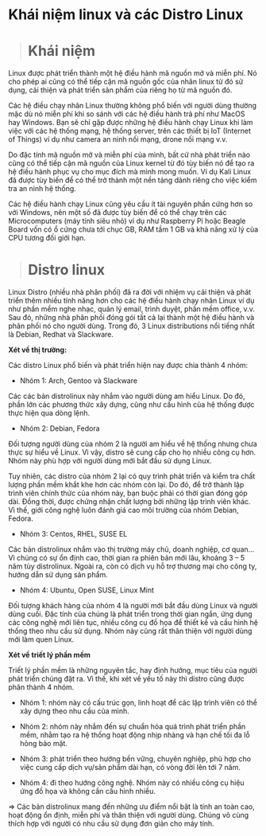# Khái niệm linux và các Distro Linux
> # Khái niệm
> 
Linux được phát triển thành một hệ điều hành mã nguồn mở và miễn phí. Nó cho phép ai cũng có thể tiếp cận mã nguồn gốc của nhân linux từ đó sử dụng, cải thiện và phát triển sản phẩm của riêng họ từ mã nguồn đó.  

Các hệ điều chạy nhân Linux thường không phổ biến với người dùng thường mặc dù nó miễn phí khi so sánh với các hệ điều hành trả phí như MacOS hay Windows. Bạn sẽ chỉ gặp được những hệ điều hành chạy Linux khi làm việc với các hệ thống mạng, hệ thống server, trên các thiết bị IoT (Internet of Things) ví dụ như camera an ninh nối mạng, drone nối mạng v.v.  

Do đặc tính mã nguồn mở và miễn phí của mình, bất cứ nhà phát triển nào cũng có thể tiếp cận mã nguồn của Linux kernel từ đó tùy biến nó để tạo ra hệ điều hành phục vụ cho mục đích mà mình mong muốn. Ví dụ Kali Linux đã được tùy biến để có thể trở thành một nền tảng dành riêng cho việc kiểm tra an ninh hệ thống.  

Các hệ điều hành chạy Linux cũng yêu cầu ít tài nguyên phần cứng hơn so với Windows, nên một số đã được tùy biến để có thể chạy trên các Microcomputers (máy tính siêu nhỏ) ví dụ như Raspberry Pi hoặc Beagle Board vốn có ổ cứng chưa tới chục GB, RAM tầm 1 GB và khả năng xử lý của CPU tương đối giới hạn.  
> # Distro linux
> 
Linux Distro (nhiều nhà phân phối) đã ra đời với nhiệm vụ cải thiện và phát triển thêm nhiều tính năng hơn cho các hệ điều hành chạy nhân Linux ví dụ như phần mềm nghe nhạc, quản lý email, trình duyệt, phần mềm office, v.v. Sau đó, những nhà phân phối đóng gói tất cả lại thành một hệ điều hành và phân phối nó cho người dùng. Trong đó, 3 Linux distributions nổi tiếng nhất là Debian, Redhat và Slackware.  

**Xét về thị trường:**  

Các distro Linux phổ biến và phát triển hiện nay được chia thành 4 nhóm:  

- Nhóm 1: Arch, Gentoo và Slackware  

 Các các bản distrolinux này nhắm vào người dùng am hiểu Linux. Do đó, phần lớn các phương thức xây dựng, cũng như cấu hình của hệ thống được thực hiện qua dòng lệnh.  

- Nhóm 2: Debian, Fedora  

Đối tượng người dùng của nhóm 2 là người am hiểu về hệ thống nhưng chưa thực sự hiểu về Linux. Vì vậy, distro sẽ cung cấp cho họ nhiều công cụ hơn. Nhóm này phù hợp với người dùng mới bắt đầu sử dụng Linux.   

Tuy nhiên, các distro của nhóm 2 lại có quy trình phát triển và kiểm tra chất lượng phần mềm khắt khe hơn các nhóm còn lại. Do đó, để trở thành lập trình viên chính thức của nhóm này, bạn buộc phải có thời gian đóng góp dài. Đồng thời, được chứng nhận chất lượng bởi những lập trình viên khác. Vì thế, giới công nghệ luôn đánh giá cao môi trường của nhóm Debian, Fedora.  

- Nhóm 3: Centos, RHEL, SUSE EL  
 
Các bản distrolinux nhắm vào thị trường máy chủ, doanh nghiệp, cơ quan… Vì chúng có sự ổn định cao, thời gian ra phiên bản mới lâu, khoảng 3 – 5 năm tùy distrolinux. Ngoài ra, còn có dịch vụ hỗ trợ thương mại cho công ty, hướng dẫn sử dụng sản phẩm.  

- Nhóm 4: Ubuntu, Open SUSE, Linux Mint  

Đối tượng khách hàng của nhóm 4 là người mới bắt đầu dùng Linux và người dùng cuối. Đặc tính của chúng là phát triển trong thời gian ngắn, ứng dụng các công nghệ mới liên tục, nhiều công cụ đồ họa để thiết kế và cấu hình hệ thống theo nhu cầu sử dụng. Nhóm này cũng rất thân thiện với người dùng mới làm quen Linux.  

**Xét về triết lý phần mềm**  

Triết lý phần mềm là những nguyên tắc, hay định hướng, mục tiêu của người phát triển chúng đặt ra. Vì thế, khi xét về yếu tố này thì distro cũng được phân thành 4 nhóm.  

- Nhóm 1: nhóm này có cấu trúc gọn, linh hoạt để các lập trình viên có thể xây dựng theo nhu cầu của mình.  

- Nhóm 2: nhóm này nhắm đến sự chuẩn hóa quá trình phát triển phần mềm, nhằm tạo ra hệ thống hoạt động nhịp nhàng và hạn chế tối đa lỗ hỏng bảo mật.  

- Nhóm 3: phát triển theo hướng bền vững, chuyên nghiệp, phù hợp cho việc cung cấp dịch vụ/sản phẩm dài hạn, có vòng đời lên tới 7 năm.  

- Nhóm 4: đi theo hướng công nghệ. Nhóm này có nhiều công cụ hiệu ứng đồ họa và không cần cấu hình nhiều.  

=> Các bản distrolinux mang đến những ưu điểm nổi bật là tính an toàn cao, hoạt động ổn định, miễn phí và thân thiện với người dùng. Chúng vô cùng thích hợp với người có nhu cầu sử dụng đơn giản cho máy tính.   
